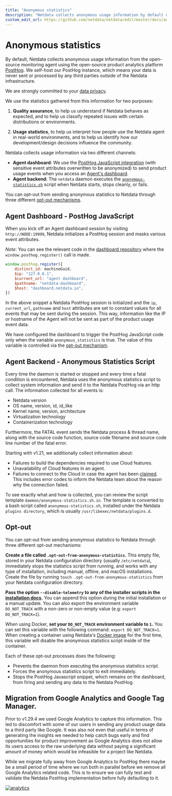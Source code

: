```yaml
---
title: "Anonymous statistics"
description: "Netdata collects anonymous usage information by default using the open-source product analytics platform PostHog for quality assurance and usage statistics"
custom_edit_url: https://github.com/netdata/netdata/edit/master/docs/anonymous-statistics.md
---
```


# Anonymous statistics

By default, Netdata collects anonymous usage information from the open-source monitoring agent using the open-source
product analytics platform [PostHog](https://github.com/PostHog/posthog). We self-host our PostHog instance, which means
your data is never sent or processed by any third parties outside of the Netdata infrastructure.

We are strongly committed to your [data privacy](https://netdata.cloud/data-privacy/).

We use the statistics gathered from this information for two purposes:

1.  **Quality assurance**, to help us understand if Netdata behaves as expected, and to help us classify repeated
     issues with certain distributions or environments.

2.  **Usage statistics**, to help us interpret how people use the Netdata agent in real-world environments, and to help
     us identify how our development/design decisions influence the community.

Netdata collects usage information via two different channels:

-   **Agent dashboard**: We use the [PostHog JavaScript integration](https://posthog.com/docs/integrations/js-integration) (with sensitive event attributes overwritten to be anonymized) to send product usage events when you access an [Agent's dashboard](/web/gui/README.md).
-   **Agent backend**: The `netdata` daemon executes the [`anonymous-statistics.sh`](https://github.com/netdata/netdata/blob/6469cf92724644f5facf343e4bdd76ac0551a418/daemon/anonymous-statistics.sh.in) script when Netdata starts, stops cleanly, or fails.

You can opt-out from sending anonymous statistics to Netdata through three different [opt-out mechanisms](#opt-out).

## Agent Dashboard - PostHog JavaScript

When you kick off an Agent dashboard session by visiting `http://NODE:19999`, Netdata initializes a PostHog session and
masks various event attributes.

_Note_: You can see the relevant code in the [dashboard repository](https://github.com/netdata/dashboard/blob/master/src/domains/global/sagas.ts#L107) where the `window.posthog.register()` call is made.  

```JavaScript
window.posthog.register({
    distinct_id: machineGuid,
    $ip: "127.0.0.1",
    $current_url: "agent dashboard",
    $pathname: "netdata-dashboard",
    $host: "dashboard.netdata.io",
})
```

In the above snippet a Netdata PostHog session is initialized and the `ip`, `current_url`, `pathname` and `host` attributes are set to constant values for all events that may be sent during the session. This way, information like the IP or hostname of the Agent will not be sent as part of the product usage event data.

We have configured the dashboard to trigger the PostHog JavaScript code only when the variable `anonymous_statistics` is true. The value of this
variable is controlled via the [opt-out mechanism](#opt-out).

## Agent Backend - Anonymous Statistics Script

Every time the daemon is started or stopped and every time a fatal condition is encountered, Netdata uses the anonymous
statistics script to collect system information and send it to the Netdata PostHog via an http call. The information collected for all
events is:

-   Netdata version
-   OS name, version, id, id_like
-   Kernel name, version, architecture
-   Virtualization technology 
-   Containerization technology 

Furthermore, the FATAL event sends the Netdata process & thread name, along with the source code function, source code
filename and source code line number of the fatal error.

Starting with v1.21, we additionally collect information about:

-   Failures to build the dependencies required to use Cloud features.
-   Unavailability of Cloud features in an agent.
-   Failures to connect to the Cloud in case the agent has been [claimed](/claim/README.md). This includes error codes
    to inform the Netdata team about the reason why the connection failed.

To see exactly what and how is collected, you can review the script template `daemon/anonymous-statistics.sh.in`. The
template is converted to a bash script called `anonymous-statistics.sh`, installed under the Netdata `plugins
directory`, which is usually `/usr/libexec/netdata/plugins.d`. 

## Opt-out

You can opt-out from sending anonymous statistics to Netdata through three different opt-out mechanisms:

**Create a file called `.opt-out-from-anonymous-statistics`.** This empty file, stored in your Netdata configuration
directory (usually `/etc/netdata`), immediately stops the statistics script from running, and works with any type of
installation, including manual, offline, and macOS installations. Create the file by running `touch
.opt-out-from-anonymous-statistics` from your Netdata configuration directory.

**Pass the option `--disable-telemetry` to any of the installer scripts in the [installation
docs](/packaging/installer/README.md).** You can append this option during the initial installation or a manual
update. You can also export the environment variable `DO_NOT_TRACK` with a non-zero or non-empty value
(e.g: `export DO_NOT_TRACK=1`).

When using Docker, **set your `DO_NOT_TRACK` environment variable to `1`.** You can set this variable with the following
command: `export DO_NOT_TRACK=1`. When creating a container using Netdata's [Docker
image](/packaging/docker/README.md#run-the-agent-with-the-docker-command) for the first time, this variable will disable
the anonymous statistics script inside of the container.

Each of these opt-out processes does the following:

-   Prevents the daemon from executing the anonymous statistics script.
-   Forces the anonymous statistics script to exit immediately.
-   Stops the PostHog Javascript snippet, which remains on the dashboard, from firing and sending any data to the Netdata PostHog.

## Migration from Google Analytics and Google Tag Manager.

Prior to v1.29.4 we used Google Analytics to capture this information. This led to discomfort with some of our users in sending any product usage data to a third party like Google. It was also not even that useful in terms of generating the insights we needed to help catch bugs early and find opportunities for product improvement as Google Analytics does not allow its users access to the raw underlying data without paying a significant amount of money which would be infeasible for a project like Netdata.

While we migrate fully away from Google Analytics to PostHog there maybe be a small period of time where we run both in parallel before we remove all Google Analytics related code. This is to ensure we can fully test and validate the Netdata PostHog implementation before fully defaulting to it.

[![analytics](https://www.google-analytics.com/collect?v=1&aip=1&t=pageview&_s=1&ds=github&dr=https%3A%2F%2Fgithub.com%2Fnetdata%2Fnetdata&dl=https%3A%2F%2Fmy-netdata.io%2Fgithub%2Fdocs%2Fanonymous-statistics&_u=MAC~&cid=5792dfd7-8dc4-476b-af31-da2fdb9f93d2&tid=UA-64295674-3)]()
